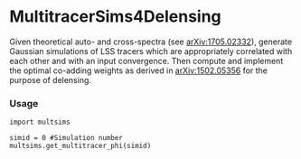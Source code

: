 # MultitracerSims4Delensing
Given theoretical auto- and cross-spectra (see [arXiv:1705.02332](https://arxiv.org/abs/1705.02332)), generate Gaussian simulations of LSS tracers which are appropriately correlated with each other and with an input convergence. Then compute and implement the optimal co-adding weights as derived in [arXiv:1502.05356](https://arxiv.org/abs/1502.05356)
 for the purpose of delensing.

### Usage
```
import multsims

simid = 0 #Simulation number
multsims.get_multitracer_phi(simid)
```
